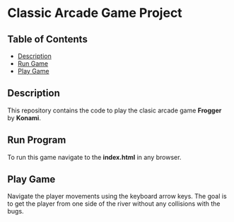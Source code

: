 # Classic Arcade Game Project

## Table of Contents

- [Description](#description)
- [Run Game](#runprogram)
- [Play Game](#playgame)

## Description

This repository contains the code to play the clasic arcade game **Frogger** by **Konami**.

## Run Program

To run this game navigate to the **index.html** in any browser.

## Play Game

Navigate the player movements using the keyboard arrow keys. The goal is to get the player from one side of the river without any collisions with the bugs.
